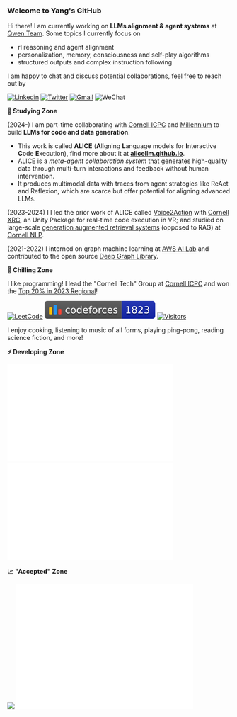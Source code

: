 <!--
**yang-su2000/yang-su2000** is a ✨ _special_ ✨ repository because its `README.md` (this file) appears on your GitHub profile.

Here are some ideas to get you started:

- 🔭 I’m currently working on ...
- 🌱 I’m currently learning ...
- 👯 I’m looking to collaborate on ...
- 🤔 I’m looking for help with ...
- 💬 Ask me about ...
- 📫 How to reach me: ...
- 😄 Pronouns: ...
- ⚡ Fun fact: ...
-->

### Welcome to Yang's GitHub

Hi there! I am currently working on **LLMs alignment & agent systems** at [Qwen Team](https://qwenlm.github.io/).
Some topics I currently focus on
- rl reasoning and agent alignment
- personalization, memory, consciousness and self-play algorithms
- structured outputs and complex instruction following

I am happy to chat and discuss potential collaborations, feel free to reach out by

[![Linkedin](https://img.shields.io/badge/-Yang-blue?style=flat-square&logo=Linkedin&logoColor=white&link=https://www.linkedin.com/in/yang-su2000/)](https://www.linkedin.com/in/yang-su2000/) 
[![Twitter](https://img.shields.io/badge/-YangSu2000-4B9AE5?style=flat&logo=Twitter&logoColor=white&link=https://twitter.com/YangSu2000)](https://twitter.com/YangSu2000)
[![Gmail](https://img.shields.io/badge/-ys724@cornell.edu-c14438?style=flat-square&logo=Gmail&logoColor=white&link=mailto:ys724@cornell.edu)](mailto:ys724@cornell.edu)
![WeChat](https://img.shields.io/badge/qdsuyang-07C160?style=flat-square&logo=wechat&logoColor=white)
<!-- 
[![LeetCode](https://img.shields.io/badge/-LeetCode-5CB85C?style=flat&logo=leetcode&logoColor=white&link=https://leetcode.com/shinever)](https://leetcode.com/shinever)
[![CodeForces](https://img.shields.io/badge/-CodeForces-D9534F?style=flat&logo=codeforces&logoColor=white&link=https://codeforces.com/profile/shinever)](https://codeforces.com/profile/shinever)
 -->

<b> 🌟 Studying Zone </b>

(2024-) I am part-time collaborating with [Cornell ICPC](https://www.cs.cornell.edu/acm/) and [Millennium](https://www.mlp.com/) to build **LLMs for code and data generation**.
- This work is called **ALICE** (**A**ligning **L**anguage models for **I**nteractive **C**ode **E**xecution), find more about it at [**alicellm.github.io**](https://alicellm.github.io).
- ALICE is a *meta-agent collaboration system* that generates high-quality data through multi-turn interactions and feedback without human intervention.
- It produces multimodal data with traces from agent strategies like ReAct and Reflexion, which are scarce but offer potential for aligning advanced LLMs.

(2023-2024) I I led the prior work of ALICE called [Voice2Action](https://github.com/yang-su2000/Voice2Action) with [Cornell XRC](https://xr.cornell.edu/collaboratory), an Unity Package for real-time code execution in VR; and studied on large-scale [generation augmented retrieval systems](https://drive.google.com/file/d/1Gz3ZR95sBKAnPyzTlQi5HqO8tzzE_qQs/view?usp=drive_link) (opposed to RAG) at [Cornell NLP](https://nlp.cornell.edu/).

(2021-2022) I interned on graph machine learning at [AWS AI Lab](https://www.amazonaws.cn/en/ailab/) and contributed to the open source [Deep Graph Library](https://github.com/dmlc/dgl).

<b> 👀 Chilling Zone </b>

I like programming! I lead the "Cornell Tech" Group at [Cornell ICPC](https://www.cs.cornell.edu/acm/) and won the [Top 20% in 2023 Regional](http://acmgnyr.org/year2023/scoreboard_final/index.html)!

[![LeetCode](https://cp-logo.vercel.app/leetcode/shinever)](https://leetcode.com/shinever/)
[![CodeForces](https://raw.githubusercontent.com/yang-su2000/cf-stats/main/output/max_rating.svg)](https://codeforces.com/profile/shinever)
[![Visitors](https://komarev.com/ghpvc/?username=yang-su2000)](https://github.com/yang-su2000/)

I enjoy cooking, listening to music of all forms, playing ping-pong, reading science fiction, and more!

<b>⚡ Developing Zone</b>
<p float="left">
<img width="375em" src="https://raw.githubusercontent.com/yang-su2000/github-stats/master/generated/overview.svg#gh-light-mode-only" /> 
<!-- <img height="214em" src="https://github-readme-stats.vercel.app/api/top-langs/?username=yang-su2000&hide=notjupyter%20notebook&exclude_repo=N/A&custom_title=Most%20Used%20Languages&langs_count=4" /> -->
<img width="375em" src="https://raw.githubusercontent.com/yang-su2000/github-stats/master/generated/languages.svg#gh-light-mode-only"/>
</p>

<b>&#128200; "Accepted" Zone</b>
<p float="left">
<img width="350em" src="https://leetcard.jacoblin.cool/shinever?theme=light&ext=contest" />
<img width="400em" src="https://raw.githubusercontent.com/yang-su2000/cf-stats/main/output/light_card.svg" />
</p>

<!-- ![AtCoder Trophies](https://atcoder-trophies.vercel.app/api/v1/atcoder?username=shinever) -->

<!-- ![GitHub stats](https://github-readme-stats.vercel.app/api?username=yang-su2000&show_icons=true&count_private=true&theme=algolia&custom_title=GitHub%20Stats&include_all_commits=true&hide=issues&hide_title=true&card_width=400)
![Languages](https://github-readme-stats.vercel.app/api/top-langs/?username=yang-su2000&layout=compact&hide=jupyter%20notebook&theme=algolia&custom_title=Top%20Languages&langs_count=4)
![LeetCode stats](https://leetcard.jacoblin.cool/shinever?theme=dark&ext=contest) -->
